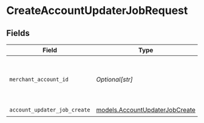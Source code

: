 # CreateAccountUpdaterJobRequest


## Fields

| Field                                                                  | Type                                                                   | Required                                                               | Description                                                            | Example                                                                |
| ---------------------------------------------------------------------- | ---------------------------------------------------------------------- | ---------------------------------------------------------------------- | ---------------------------------------------------------------------- | ---------------------------------------------------------------------- |
| `merchant_account_id`                                                  | *Optional[str]*                                                        | :heavy_minus_sign:                                                     | The ID of the merchant account to use for this request.                | default                                                                |
| `account_updater_job_create`                                           | [models.AccountUpdaterJobCreate](../models/accountupdaterjobcreate.md) | :heavy_check_mark:                                                     | N/A                                                                    |                                                                        |